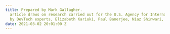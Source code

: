 ```yaml
---
title: Prepared by Mark Gallagher.                                         * This
  article draws on research carried out for the U.S. Agency for International Development
  by DevTech experts, Elizabeth Kariuki, Paul Banerjee, Niaz Shinwari, and Mark Gallagher.
date: 2021-03-02 20:01:00 Z
---
```


